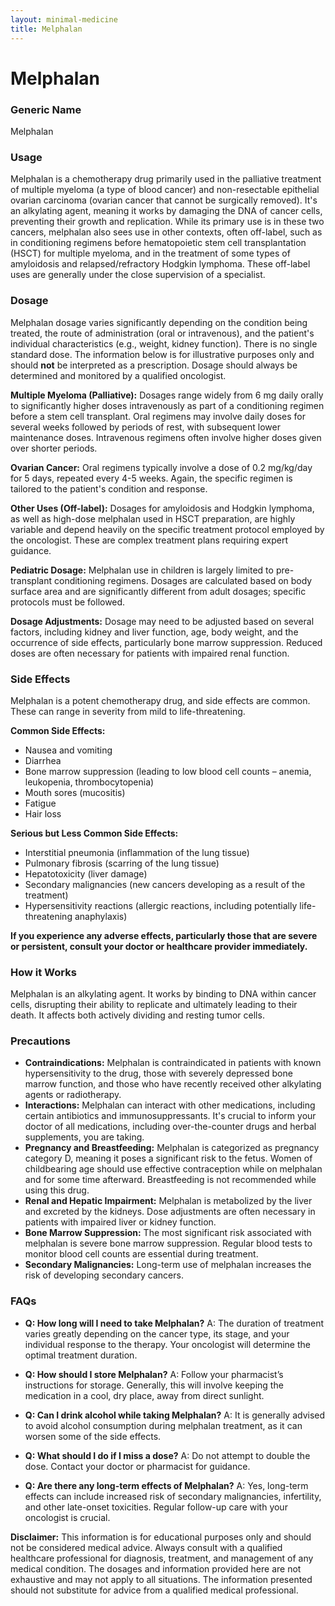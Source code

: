 ```yaml
---
layout: minimal-medicine
title: Melphalan
---
```


# Melphalan
### Generic Name
Melphalan

### Usage

Melphalan is a chemotherapy drug primarily used in the palliative treatment of multiple myeloma (a type of blood cancer) and non-resectable epithelial ovarian carcinoma (ovarian cancer that cannot be surgically removed).  It's an alkylating agent, meaning it works by damaging the DNA of cancer cells, preventing their growth and replication. While its primary use is in these two cancers,  melphalan also sees use in other contexts, often off-label, such as in conditioning regimens before hematopoietic stem cell transplantation (HSCT) for multiple myeloma, and in the treatment of some types of amyloidosis and relapsed/refractory Hodgkin lymphoma.  These off-label uses are generally under the close supervision of a specialist.

### Dosage

Melphalan dosage varies significantly depending on the condition being treated, the route of administration (oral or intravenous), and the patient's individual characteristics (e.g., weight, kidney function).  There is no single standard dose.  The information below is for illustrative purposes only and should **not** be interpreted as a prescription.  Dosage should always be determined and monitored by a qualified oncologist.

**Multiple Myeloma (Palliative):** Dosages range widely from 6 mg daily orally to significantly higher doses intravenously as part of a conditioning regimen before a stem cell transplant. Oral regimens may involve daily doses for several weeks followed by periods of rest, with subsequent lower maintenance doses. Intravenous regimens often involve higher doses given over shorter periods.

**Ovarian Cancer:** Oral regimens typically involve a dose of 0.2 mg/kg/day for 5 days, repeated every 4-5 weeks.  Again, the specific regimen is tailored to the patient's condition and response.

**Other Uses (Off-label):** Dosages for amyloidosis and Hodgkin lymphoma, as well as high-dose melphalan used in HSCT preparation, are highly variable and depend heavily on the specific treatment protocol employed by the oncologist.  These are complex treatment plans requiring expert guidance.

**Pediatric Dosage:** Melphalan use in children is largely limited to pre-transplant conditioning regimens.  Dosages are calculated based on body surface area and are significantly different from adult dosages; specific protocols must be followed.

**Dosage Adjustments:** Dosage may need to be adjusted based on several factors, including kidney and liver function, age, body weight, and the occurrence of side effects, particularly bone marrow suppression.  Reduced doses are often necessary for patients with impaired renal function.


### Side Effects

Melphalan is a potent chemotherapy drug, and side effects are common.  These can range in severity from mild to life-threatening.

**Common Side Effects:**

*   Nausea and vomiting
*   Diarrhea
*   Bone marrow suppression (leading to low blood cell counts – anemia, leukopenia, thrombocytopenia)
*   Mouth sores (mucositis)
*   Fatigue
*   Hair loss


**Serious but Less Common Side Effects:**

*   Interstitial pneumonia (inflammation of the lung tissue)
*   Pulmonary fibrosis (scarring of the lung tissue)
*   Hepatotoxicity (liver damage)
*   Secondary malignancies (new cancers developing as a result of the treatment)
*   Hypersensitivity reactions (allergic reactions, including potentially life-threatening anaphylaxis)


**If you experience any adverse effects, particularly those that are severe or persistent, consult your doctor or healthcare provider immediately.**


### How it Works

Melphalan is an alkylating agent. It works by binding to DNA within cancer cells, disrupting their ability to replicate and ultimately leading to their death.  It affects both actively dividing and resting tumor cells.


### Precautions

*   **Contraindications:** Melphalan is contraindicated in patients with known hypersensitivity to the drug, those with severely depressed bone marrow function, and those who have recently received other alkylating agents or radiotherapy.
*   **Interactions:** Melphalan can interact with other medications, including certain antibiotics and immunosuppressants.  It's crucial to inform your doctor of all medications, including over-the-counter drugs and herbal supplements, you are taking.
*   **Pregnancy and Breastfeeding:** Melphalan is categorized as pregnancy category D, meaning it poses a significant risk to the fetus. Women of childbearing age should use effective contraception while on melphalan and for some time afterward.  Breastfeeding is not recommended while using this drug.
*   **Renal and Hepatic Impairment:** Melphalan is metabolized by the liver and excreted by the kidneys. Dose adjustments are often necessary in patients with impaired liver or kidney function.
*   **Bone Marrow Suppression:** The most significant risk associated with melphalan is severe bone marrow suppression.  Regular blood tests to monitor blood cell counts are essential during treatment.
*   **Secondary Malignancies:**  Long-term use of melphalan increases the risk of developing secondary cancers.


### FAQs

*   **Q: How long will I need to take Melphalan?** A: The duration of treatment varies greatly depending on the cancer type, its stage, and your individual response to the therapy.  Your oncologist will determine the optimal treatment duration.

*   **Q: How should I store Melphalan?** A: Follow your pharmacist’s instructions for storage.  Generally, this will involve keeping the medication in a cool, dry place, away from direct sunlight.

*   **Q: Can I drink alcohol while taking Melphalan?** A: It is generally advised to avoid alcohol consumption during melphalan treatment, as it can worsen some of the side effects.

*   **Q: What should I do if I miss a dose?** A: Do not attempt to double the dose.  Contact your doctor or pharmacist for guidance.

*   **Q: Are there any long-term effects of Melphalan?** A: Yes, long-term effects can include increased risk of secondary malignancies, infertility, and other late-onset toxicities.  Regular follow-up care with your oncologist is crucial.

**Disclaimer:** This information is for educational purposes only and should not be considered medical advice.  Always consult with a qualified healthcare professional for diagnosis, treatment, and management of any medical condition.  The dosages and information provided here are not exhaustive and may not apply to all situations.  The information presented should not substitute for advice from a qualified medical professional.
